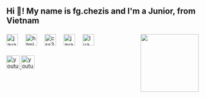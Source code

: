 <h2 align="left">Hi 👋! My name is fg.chezis and I'm a Junior, from Vietnam</h2>

###

<img align="right" height="152" src="https://scontent.fsgn21-1.fna.fbcdn.net/v/t39.30808-6/432720969_1100194234553897_3865800307802485145_n.jpg?_nc_cat=110&ccb=1-7&_nc_sid=5f2048&_nc_ohc=ZpZu0tV39YMQ7kNvgGWpMbl&_nc_ht=scontent.fsgn21-1.fna&oh=00_AYDiR5AdqWEHbheFfgPDZHP-yg46lDwm3b4LVkKpNhvv9A&oe=6647D70A"  />

###

<div align="left">
  <img src="https://cdn.jsdelivr.net/gh/devicons/devicon/icons/javascript/javascript-original.svg" height="30" alt="javascript logo"  />
  <img width="12" />
  <img src="https://cdn.jsdelivr.net/gh/devicons/devicon/icons/html5/html5-original.svg" height="30" alt="html5 logo"  />
  <img width="12" />
  <img src="https://cdn.jsdelivr.net/gh/devicons/devicon/icons/css3/css3-original.svg" height="30" alt="css3 logo"  />
  <img width="12" />
  <img src="https://cdn.jsdelivr.net/gh/devicons/devicon/icons/java/java-original.svg" height="30" alt="java logo"  />
  <img width="12" />
  <img src="https://cdn.jsdelivr.net/gh/devicons/devicon/icons/lua/lua-original.svg" height="30" alt="lua logo"  />
</div>

###

<div align="left">
  <a href="https://www.youtube.com/@IDF_Chezis" target="_blank">
    <img src="https://img.shields.io/static/v1?message=Youtube&logo=youtube&label=&color=FF0000&logoColor=white&labelColor=&style=for-the-badge" height="35" alt="youtube logo"  />
  </a>
  <a href="https://www.youtube.com/@fpt_chezis" target="_blank">
    <img src="https://img.shields.io/static/v1?message=Youtube&logo=youtube&label=&color=FF0000&logoColor=white&labelColor=&style=for-the-badge" height="35" alt="youtube logo"  />
  </a>
<!--   <a href="tribuiyeume@gmail.com" target="_blank">
    <img src="https://img.shields.io/static/v1?message=Gmail&logo=gmail&label=&color=D14836&logoColor=white&labelColor=&style=for-the-badge" height="35" alt="gmail logo"  />
  </a> -->
</div>

###
